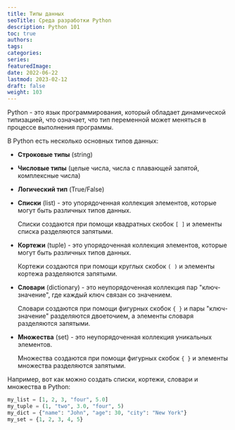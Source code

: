 ```yaml
---
title: Типы данных
seoTitle: Среда разработки Python
description: Python 101
toc: true
authors:
tags:
categories:
series:
featuredImage:
date: 2022-06-22
lastmod: 2023-02-12
draft: false
weight: 103
---
```


Python - это язык программирования, который обладает динамической типизацией, что означает, что тип переменной может меняться в процессе выполнения программы.

В Python есть несколько основных типов данных:

- **Строковые типы** (string)
- **Числовые типы** (целые числа, числа с плавающей запятой, комплексные числа)
- **Логический тип** (True/False)
- **Списки** (list) - это упорядоченная коллекция элементов, которые могут быть различных типов данных. 

    Списки создаются при помощи квадратных скобок `[ ]` и элементы списка разделяются запятыми.

- **Кортежи** (tuple) - это упорядоченная коллекция элементов, которые могут быть различных типов данных. 

    Кортежи создаются при помощи круглых скобок `( )` и элементы кортежа разделяются запятыми.

- **Словари** (dictionary) - это неупорядоченная коллекция пар "ключ-значение", где каждый ключ связан со значением.

    Словари создаются при помощи фигурных скобок `{ }` и пары "ключ-значение" разделяются двоеточием, а элементы словаря разделяются запятыми.

- **Множества** (set) - это неупорядоченная коллекция уникальных элементов.

    Множества создаются при помощи фигурных скобок `{ }` и элементы множества разделяются запятыми.

Например, вот как можно создать списки, кортежи, словари и множества в Python:

```python
my_list = [1, 2, 3, "four", 5.0]
my_tuple = (1, "two", 3.0, "four", 5)
my_dict = {"name": "John", "age": 30, "city": "New York"}
my_set = {1, 2, 3, 4, 5}
```